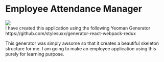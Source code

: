 <h1>Employee Attendance Manager</h1>
<img src="https://travis-ci.org/MisterFantastic/EmpAttendance.svg"/><br/>
I have created this application using the following Yeoman Generator
https://github.com/stylesuxx/generator-react-webpack-redux

This generator was simply awsome so that it creates a beautiful skeleton structure for me. I am going to make an employee application using this
purely for learning purpose.
